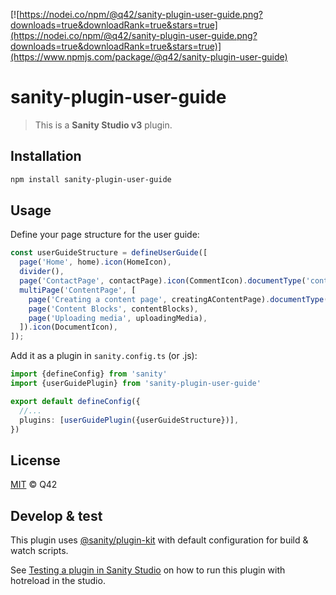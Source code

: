 [![https://nodei.co/npm/@q42/sanity-plugin-user-guide.png?downloads=true&downloadRank=true&stars=true](https://nodei.co/npm/@q42/sanity-plugin-user-guide.png?downloads=true&downloadRank=true&stars=true)](https://www.npmjs.com/package/@q42/sanity-plugin-user-guide)

# sanity-plugin-user-guide

> This is a **Sanity Studio v3** plugin.

## Installation

```sh
npm install sanity-plugin-user-guide
```

## Usage

Define your page structure for the user guide:

```ts
const userGuideStructure = defineUserGuide([
  page('Home', home).icon(HomeIcon),
  divider(),
  page('ContactPage', contactPage).icon(CommentIcon).documentType('contactPage'),
  multiPage('ContentPage', [
    page('Creating a content page', creatingAContentPage).documentType(contentPage),
    page('Content Blocks', contentBlocks),
    page('Uploading media', uploadingMedia),
  ]).icon(DocumentIcon),
]);
```

Add it as a plugin in `sanity.config.ts` (or .js):

```ts
import {defineConfig} from 'sanity'
import {userGuidePlugin} from 'sanity-plugin-user-guide'

export default defineConfig({
  //...
  plugins: [userGuidePlugin({userGuideStructure})],
})
```

## License

[MIT](LICENSE) © Q42

## Develop & test

This plugin uses [@sanity/plugin-kit](https://github.com/sanity-io/plugin-kit)
with default configuration for build & watch scripts.

See [Testing a plugin in Sanity Studio](https://github.com/sanity-io/plugin-kit#testing-a-plugin-in-sanity-studio)
on how to run this plugin with hotreload in the studio.
